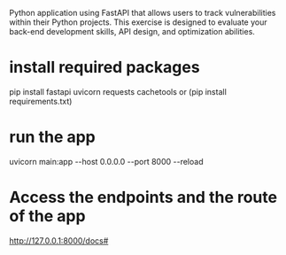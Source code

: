 Python application using FastAPI that allows users to track vulnerabilities within their Python projects. 
This exercise is designed to evaluate your back-end development skills, API design, and optimization abilities.

# install required packages
pip install fastapi uvicorn requests cachetools or (pip install requirements.txt)
# run the app
uvicorn main:app --host 0.0.0.0 --port 8000 --reload
# Access the endpoints and the route of the app
http://127.0.0.1:8000/docs#
